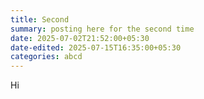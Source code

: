 ```yaml
---
title: Second
summary: posting here for the second time
date: 2025-07-02T21:52:00+05:30
date-edited: 2025-07-15T16:35:00+05:30
categories: abcd
---
```


Hi